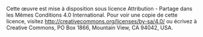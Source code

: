 Cette œuvre est mise à disposition sous licence Attribution -  Partage dans les Mêmes Conditions 4.0 International. Pour voir une copie de cette licence, visitez http://creativecommons.org/licenses/by-sa/4.0/ ou écrivez à Creative Commons, PO Box 1866, Mountain View, CA 94042, USA.
